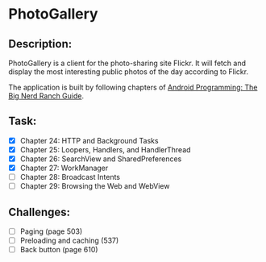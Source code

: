 # PhotoGallery

## Description:
PhotoGallery is a client for the photo-sharing site Flickr. It will fetch and display the most interesting public photos of the day according to Flickr.

The application is built by following chapters of [Android Programming: The Big Nerd Ranch Guide](https://learning.oreilly.com/library/view/android-programming-the/9780135257555/).

## Task:
- [x] Chapter 24: HTTP and Background Tasks
- [x] Chapter 25: Loopers, Handlers, and HandlerThread
- [x] Chapter 26: SearchView and SharedPreferences
- [x] Chapter 27: WorkManager
- [ ] Chapter 28: Broadcast Intents
- [ ] Chapter 29: Browsing the Web and WebView

## Challenges:
- [ ] Paging (page 503)
- [ ] Preloading and caching (537)
- [ ] Back button (page 610)
